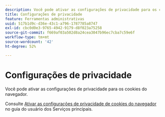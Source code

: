 ```yaml
---
description: Você pode ativar as configurações de privacidade para os cookies do navegador.
title: Configurações de privacidade
feature: Ferramentas administrativas
uuid: 517b1d9c-d36e-43c1-a796-1787785a8747
exl-id: cbc0d0e3-9765-4942-9179-d8f023a75258
source-git-commit: f669af03a502d8a24cea3047b96ec7cba7c59e6f
workflow-type: tm+mt
source-wordcount: '42'
ht-degree: 52%

---
```


# Configurações de privacidade

Você pode ativar as configurações de privacidade para os cookies do navegador.

Consulte [Ativar as configurações de privacidade de cookies do navegador](https://experienceleague.adobe.com/docs/core-services/interface/ec-cookies/browser-cookie-settings.html) no guia do usuário dos Serviços principais.
